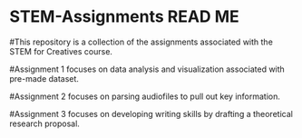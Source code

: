 # STEM-Assignments READ ME

#This repository is a collection of the assignments associated with the STEM for Creatives course. 

#Assignment 1 focuses on data analysis and visualization associated with pre-made dataset.

#Assignment 2 focuses on parsing audiofiles to pull out key information.

#Assignment 3 focuses on developing writing skills by drafting a theoretical research proposal. 

